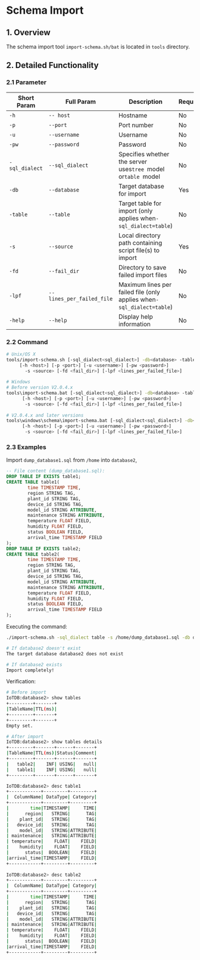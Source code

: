 <!--

    Licensed to the Apache Software Foundation (ASF) under one
    or more contributor license agreements.  See the NOTICE file
    distributed with this work for additional information
    regarding copyright ownership.  The ASF licenses this file
    to you under the Apache License, Version 2.0 (the
    "License"); you may not use this file except in compliance
    with the License.  You may obtain a copy of the License at
    
        http://www.apache.org/licenses/LICENSE-2.0
    
    Unless required by applicable law or agreed to in writing,
    software distributed under the License is distributed on an
    "AS IS" BASIS, WITHOUT WARRANTIES OR CONDITIONS OF ANY
    KIND, either express or implied.  See the License for the
    specific language governing permissions and limitations
    under the License.

-->

# Schema Import

## 1. Overview

The schema import tool `import-schema.sh/bat` is located in `tools` directory.

## 2. Detailed Functionality

### 2.1 Parameter

| **Short Param** | **Full Param**          | **Description**                                                     | Required | Default                                        |
| ----------------------- | ------------------------------- | --------------------------------------------------------------------------- | ---------- | ------------------------------------------------ |
| `-h`              | `-- host`                 | Hostname                                                                  | No       | 127.0.0.1                                      |
| `-p`              | `--port`                  | Port number                                                               | No       | 6667                                           |
| `-u`              | `--username`              | Username                                                                  | No       | root                                           |
| `-pw`             | `--password`              | Password                                                                  | No       | root                                           |
| `-sql_dialect`   | `--sql_dialect`           | Specifies whether the server uses`tree `model or`table `model     | No      | tree                                           |
| `-db`             | `--database`              | Target database for import                                                | Yes      | -                                              |
| `-table`          | `--table`                 | Target table for import (only applies when`-sql_dialect=table`)       | No      | -                                              |
| `-s`              | `--source`                | Local directory path containing script file(s) to import                  | Yes      |                                               |
| `-fd`             | `--fail_dir`              | Directory to save failed import files                                     | No       |                                               |
| `-lpf`            | `--lines_per_failed_file` | Maximum lines per failed file (only applies when`-sql_dialect=table`) | No      | 100000Range：`0 to Integer.Max=2147483647` |
| `-help`           | `--help`                  | Display help information                                                  | No       |                                               |

### 2.2 Command

```Bash
# Unix/OS X
tools/import-schema.sh [-sql_dialect<sql_dialect>] -db<database> -table<table> 
     [-h <host>] [-p <port>] [-u <username>] [-pw <password>]
       -s <source> [-fd <fail_dir>] [-lpf <lines_per_failed_file>]
      
# Windows
# Before version V2.0.4.x
tools\import-schema.bat [-sql_dialect<sql_dialect>] -db<database> -table<table>  
      [-h <host>] [-p <port>] [-u <username>] [-pw <password>]
       -s <source> [-fd <fail_dir>] [-lpf <lines_per_failed_file>] 
       
# V2.0.4.x and later versions       
tools\windows\schema\import-schema.bat [-sql_dialect<sql_dialect>] -db<database> -table<table>  
      [-h <host>] [-p <port>] [-u <username>] [-pw <password>]
       -s <source> [-fd <fail_dir>] [-lpf <lines_per_failed_file>] 
```

### 2.3 Examples

Import `dump_database1.sql` from `/home` into `database2`,

```sql
-- File content (dump_database1.sql):
DROP TABLE IF EXISTS table1;
CREATE TABLE table1(
        time TIMESTAMP TIME,
        region STRING TAG,
        plant_id STRING TAG,
        device_id STRING TAG,
        model_id STRING ATTRIBUTE,
        maintenance STRING ATTRIBUTE,
        temperature FLOAT FIELD,
        humidity FLOAT FIELD,
        status BOOLEAN FIELD,
        arrival_time TIMESTAMP FIELD
);
DROP TABLE IF EXISTS table2;
CREATE TABLE table2(
        time TIMESTAMP TIME,
        region STRING TAG,
        plant_id STRING TAG,
        device_id STRING TAG,
        model_id STRING ATTRIBUTE,
        maintenance STRING ATTRIBUTE,
        temperature FLOAT FIELD,
        humidity FLOAT FIELD,
        status BOOLEAN FIELD,
        arrival_time TIMESTAMP FIELD
);
```

Executing the command:

```Bash
./import-schema.sh -sql_dialect table -s /home/dump_database1.sql -db database2 

# If database2 doesn't exist
The target database database2 does not exist

# If database2 exists
Import completely!
```

Verification:

```Bash
# Before import
IoTDB:database2> show tables
+---------+-------+
|TableName|TTL(ms)|
+---------+-------+
+---------+-------+
Empty set.

# After import
IoTDB:database2> show tables details
+---------+-------+------+-------+
|TableName|TTL(ms)|Status|Comment|
+---------+-------+------+-------+
|   table2|    INF| USING|   null|
|   table1|    INF| USING|   null|
+---------+-------+------+-------+

IoTDB:database2> desc table1
+------------+---------+---------+
|  ColumnName| DataType| Category|
+------------+---------+---------+
|        time|TIMESTAMP|     TIME|
|      region|   STRING|      TAG|
|    plant_id|   STRING|      TAG|
|   device_id|   STRING|      TAG|
|    model_id|   STRING|ATTRIBUTE|
| maintenance|   STRING|ATTRIBUTE|
| temperature|    FLOAT|    FIELD|
|    humidity|    FLOAT|    FIELD|
|      status|  BOOLEAN|    FIELD|
|arrival_time|TIMESTAMP|    FIELD|
+------------+---------+---------+
 
IoTDB:database2> desc table2
+------------+---------+---------+
|  ColumnName| DataType| Category|
+------------+---------+---------+
|        time|TIMESTAMP|     TIME|
|      region|   STRING|      TAG|
|    plant_id|   STRING|      TAG|
|   device_id|   STRING|      TAG|
|    model_id|   STRING|ATTRIBUTE|
| maintenance|   STRING|ATTRIBUTE|
| temperature|    FLOAT|    FIELD|
|    humidity|    FLOAT|    FIELD|
|      status|  BOOLEAN|    FIELD|
|arrival_time|TIMESTAMP|    FIELD|
+------------+---------+---------+
```
